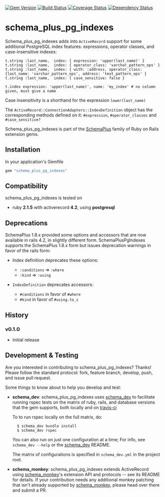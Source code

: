 [![Gem Version](https://badge.fury.io/rb/schema_plus_pg_indexes.svg)](http://badge.fury.io/rb/schema_plus_pg_indexes)
[![Build Status](https://secure.travis-ci.org/SchemaPlus/schema_plus_pg_indexes.svg)](http://travis-ci.org/SchemaPlus/schema_plus_pg_indexes)
[![Coverage Status](https://img.shields.io/coveralls/SchemaPlus/schema_plus_pg_indexes.svg)](https://coveralls.io/r/SchemaPlus/schema_plus_pg_indexes)
[![Dependency Status](https://gemnasium.com/lomba/schema_plus_pg_indexes.svg)](https://gemnasium.com/SchemaPlus/schema_plus_pg_indexes)

# schema_plus_pg_indexes

Schema_plus_pg_indexes adds into `ActiveRecord` support for some additional PostgreSQL index features: expressions, operator classes, and case-insensitive indexes:

    t.string :last_name,  index: { expression: 'upper(last_name)' }
    t.string :last_name,  index: { operator_class: 'varchar_pattern_ops' }
    t.string :last_name,  index: { with: :address, operator_class: {last_name: 'varchar_pattern_ops', address: 'text_pattern_ops' }
    t.string :last_name,  index: { case_sensitive: false }

    t.index expression: 'upper(last_name)', name: 'my_index' # no column given, must give a name

Case insensitivity is a shorthand for the expression `lower(last_name)`

The `ActiveRecord::ConnectionAdapters::IndexDefinition` object has the corresponding methods defined on it: `#expression`, `#operator_classes` and `#case_sensitive?`

Schema_plus_pg_indexes is part of the [SchemaPlus](https://github.com/SchemaPlus/) family of Ruby on Rails extension gems.

## Installation

In your application's Gemfile

```ruby
gem "schema_plus_pg_indexes"
```
## Compatibility

schema_plus_pg_indexes is tested on

<!-- SCHEMA_DEV: MATRIX - begin -->
<!-- These lines are auto-generated by schema_dev based on schema_dev.yml -->
* ruby **2.1.5** with activerecord **4.2**, using **postgresql**

<!-- SCHEMA_DEV: MATRIX - end -->

## Deprecations

SchemaPlus 1.8.x provided some options and accessors that are now available
in rails 4.2, in slightly different form.  SchemaPlusPgIndexes supports the
SchemaPlus 1.8.x form but issues deprecation warnings in favor of the rails
form:

* Index definition deprecates these options:
  * `:conditions` => `:where`
  * `:kind` => `:using`

* `IndexDefinition` deprecates accessors: 
  * `#conditions` in favor of `#where`
  * `#kind` in favor of `#using.to_s`

## History

### v0.1.0

* Initial release

## Development & Testing

Are you interested in contributing to schema_plus_pg_indexes?  Thanks!  Please follow
the standard protocol: fork, feature branch, develop, push, and issue pull request.

Some things to know about to help you develop and test:

* **schema_dev**:  schema_plus_pg_indexes uses [schema_dev](https://github.com/SchemaPlus/schema_dev) to
  facilitate running rspec tests on the matrix of ruby, rails, and database
  versions that the gem supports, both locally and on
  [travis-ci](http://travis-ci.org/SchemaPlus/schema_plus_pg_indexes)

  To to run rspec locally on the full matrix, do:

        $ schema_dev bundle install
        $ schema_dev rspec

  You can also run on just one configuration at a time;  For info, see `schema_dev --help` or the
  [schema_dev](https://github.com/SchemaPlus/schema_dev) README.

  The matrix of configurations is specified in `schema_dev.yml` in
  the project root.

* **schema_monkey**: schema_plus_pg_indexes extends ActiveRecord using
  [schema_monkey](https://github.com/SchemaPlus/schema_monkey)'s extension
  API and protocols -- see its README for details.  If your contribution needs any additional monkey patching
  that isn't already supported by
  [schema_monkey](https://github.com/SchemaPlus/schema_monkey), please head
  over there and submit a PR.
